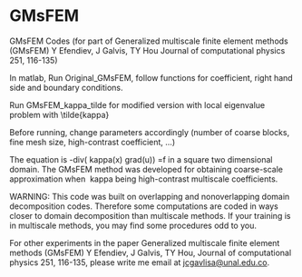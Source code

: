 # GMsFEM
GMsFEM Codes (for part of Generalized multiscale finite element methods (GMsFEM) Y Efendiev, J Galvis, TY Hou Journal of computational physics 251, 116-135)


In matlab,  Run Original_GMsFEM, follow functions for coefficient,
right hand side and boundary conditions.

Run GMsFEM_kappa_tilde for modified version with local
eigenvalue problem with \tilde{kappa}

Before running, change parameters accordingly (number of coarse blocks, fine mesh size, high-contrast coefficient, ...) 

The equation is -div( kappa(x) grad(u)) =f in a square two dimensional domain. The GMsFEM method was developed for obtaining coarse-scale approximation when  kappa being high-contrast multiscale coefficients. 

WARNING: This code was built on overlapping and nonoverlapping domain decomposition codes. Therefore some computations are coded in ways closer to domain decomposition than multiscale methods. If your training is in multiscale methods, you may find some procedures odd to you. 

For other experiments in the paper Generalized multiscale finite element methods (GMsFEM)
Y Efendiev, J Galvis, TY Hou,
Journal of computational physics 251, 116-135, please write me
email at jcgavlisa@unal.edu.co.
